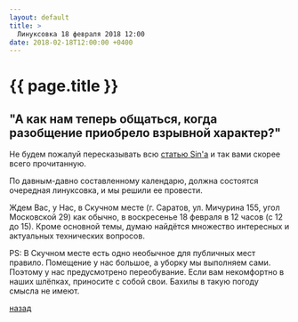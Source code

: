 ```yaml
---
layout: default
title: >
  Линуксовка 18 февраля 2018 12:00
date: 2018-02-18T12:00:00 +0400
---
```


# [](#header-1) {{ page.title }}

## "А как нам теперь общаться, когда разобщение приобрело взрывной характер?"

Не будем пожалуй пересказывать всю <a href="https://mastersin.livejournal.com/9405.html">статью Sin'а</a> и так вами скорее всего прочитанную.

По давным-давно составленному календарю, должна состоятся очередная линуксовка, и мы решили ее провести.

Ждем Вас, у Нас, в Скучном месте (г. Саратов, ул. Мичурина 155, угол Московской 29) как обычно, в воскресенье 18 февраля в 12 часов (с 12 до 15). Кроме основной темы, думаю найдётся множество интересных и актуальных технических вопросов.

PS: В Скучном месте есть одно необычное для публичных мест правило. Помещение у нас большое, а уборку мы выполняем сами. Поэтому у нас предусмотрено переобувание. Если вам некомфортно в наших шлёпках, приносите с собой свои. Бахилы в такую погоду смысла не имеют.


[назад](../events/)

